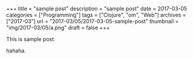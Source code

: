 +++
title = "sample post"
description = "sample post"
date = 2017-03-05
categories = ["Programming"]
tags = ["Clojure", "om", "Web"]
archives = ["2017-03"]
url = "2017-03/05/2017-03-05-sample-post"
thumbnail = "img/2017-03/05/a.png"
draft = false
+++

This is sample post.

<!--more-->

hahaha.


